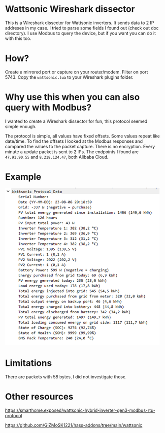 # Wattsonic Wireshark dissector
This is a Wireshark dissector for Wattsonic inverters. It sends data to 2 IP addreses in my case. I tried to parse some fields I found out (check out doc directory). I use Modbus to query the device, but if you want you can do it with this too.

# How?

Create a mirrored port or capture on your router/modem. Filter on port 5743. Copy the `wattsonic.lua` to your Wireshark plugins folder.

# Why use this when you can also query with Modbus?

I wanted to create a Wireshark dissector for fun, this protocol seemed simple enough.

The protocol is simple, all values have fixed offsets. Some values repeat like date/time. To find the offsets I looked at the Modbus responses and compared the values to the packet capture. There is no encryption. Every minute a update packet is sent to 2 IPs. The endpoints I found are `47.91.90.55` and `8.218.124.47`, both Alibaba Cloud.

# Example

![Wireshark screenshot](./doc/wattsonic_wireshark_dissector.png)

# Limitations

There are packets with 58 bytes, I did not investigate those.

# Other resources

https://smarthome.exposed/wattsonic-hybrid-inverter-gen3-modbus-rtu-protocol

https://github.com/GiZMoSK1221/hass-addons/tree/main/wattsonic
